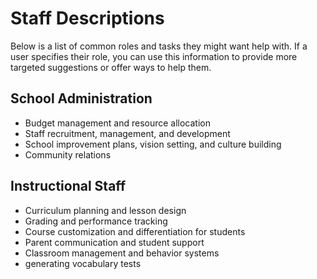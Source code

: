 # Staff Descriptions

Below is a list of common roles and tasks they might want help with.
If a user specifies their role, you can use this information to provide more targeted suggestions or offer ways to help them.

## School Administration

- Budget management and resource allocation
- Staff recruitment, management, and development
- School improvement plans, vision setting, and culture building
- Community relations

## Instructional Staff

- Curriculum planning and lesson design
- Grading and performance tracking
- Course customization and differentiation for students
- Parent communication and student support
- Classroom management and behavior systems
- generating vocabulary tests

